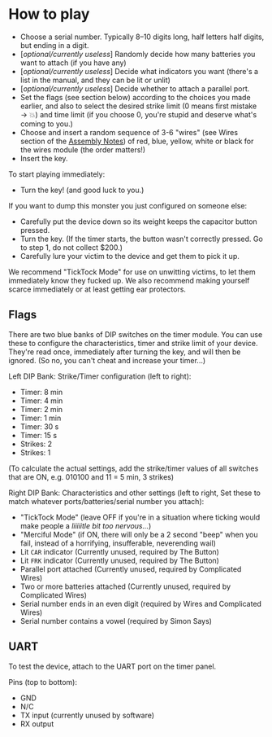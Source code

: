 # How to play

 - Choose a serial number. Typically 8–10 digits long, half letters half digits, but ending in a digit.
 - [*optional/currently useless*] Randomly decide how many batteries you want to attach (if you have any)
 - [*optional/currently useless*] Decide what indicators you want (there's a list in the manual, and they can be lit or unlit)
 - [*optional/currently useless*] Decide whether to attach a parallel port.
 - Set the flags (see section below) according to the choices you made earlier, and also to select the desired strike limit (0 means first mistake → 💥) and time limit (if you choose 0, you're stupid and deserve what's coming to you.)
 - Choose and insert a random sequence of 3-6 "wires" (see Wires section of the [Assembly Notes](ASSEMBLY.md)) of red, blue, yellow, white or black for the wires module (the order matters!)
 - Insert the key.

To start playing immediately:
 - Turn the key! (and good luck to you.)

If you want to dump this monster you just configured on someone else:
 - Carefully put the device down so its weight keeps the capacitor button pressed.
 - Turn the key. (If the timer starts, the button wasn't correctly pressed. Go to step 1, do not collect $200.)
 - Carefully lure your victim to the device and get them to pick it up. 

We recommend "TickTock Mode" for use on unwitting victims, to let them immediately know they fucked up.
We also recommend making yourself scarce immediately or at least getting ear protectors.

## Flags

There are two blue banks of DIP switches on the timer module. You can use these to configure the characteristics, timer and strike limit of your device.
They're read once, immediately after turning the key, and will then be ignored. (So no, you can't cheat and increase your timer...)

Left DIP Bank: Strike/Timer configuration (left to right):

 - Timer: 8 min
 - Timer: 4 min
 - Timer: 2 min
 - Timer: 1 min
 - Timer: 30 s
 - Timer: 15 s
 - Strikes: 2
 - Strikes: 1

(To calculate the actual settings, add the strike/timer values of all switches that are ON, e.g. 010100 and 11 = 5 min, 3 strikes)

Right DIP Bank: Characteristics and other settings (left to right, Set these to match whatever ports/batteries/serial number you attach):

 - "TickTock Mode" (leave OFF if you're in a situation where ticking would make people a *liiiiitle bit too nervous...*)
 - "Merciful Mode" (if ON, there will only be a 2 second "beep" when you fail, instead of a horrifying, insufferable, neverending wail)
 - Lit `CAR` indicator (Currently unused, required by The Button)
 - Lit `FRK` indicator (Currently unused, required by The Button)
 - Parallel port attached (Currently unused, required by Complicated Wires)
 - Two or more batteries attached (Currently unused, required by Complicated Wires)
 - Serial number ends in an even digit (required by Wires and Complicated Wires)
 - Serial number contains a vowel (required by Simon Says)

## UART

To test the device, attach to the UART port on the timer panel.

Pins (top to bottom):
 - GND
 - N/C
 - TX input (currently unused by software)
 - RX output
